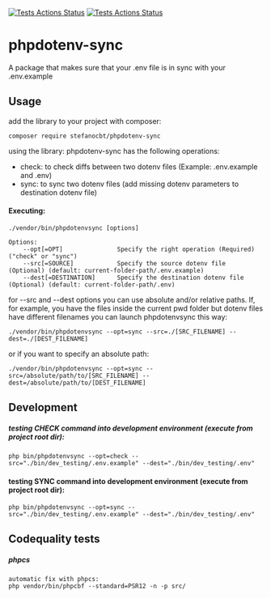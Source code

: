 [![Tests Actions Status](https://github.com/StefanoCbt/phpdotenv-sync/workflows/Tests/badge.svg)](https://github.com/StefanoCbt/phpdotenv-sync/actions)
[![Tests Actions Status](https://github.com/StefanoCbt/phpdotenv-sync/workflows/Codequality/badge.svg)](https://github.com/StefanoCbt/phpdotenv-sync/actions)

# phpdotenv-sync
A package that makes sure that your .env file is in sync with your .env.example

## Usage
add the library to your project with composer:
```
composer require stefanocbt/phpdotenv-sync
```
using the library:
phpdotenv-sync has the following operations:
- check: to check diffs between two dotenv files (Example: .env.example and .env)
- sync: to sync two dotenv files (add missing dotenv parameters to destination dotenv file)

#### Executing:
```
./vendor/bin/phpdotenvsync [options]

Options:
    --opt[=OPT]               Specify the right operation (Required) ("check" or "sync")
    --src[=SOURCE]            Specify the source dotenv file (Optional) (default: current-folder-path/.env.example)
    --dest[=DESTINATION]      Specify the destination dotenv file (Optional) (default: current-folder-path/.env)
```

for --src and --dest options you can use absolute and/or relative paths. If, for example, you have the files inside the current pwd folder but dotenv files have different filenames you can launch phpdotenvsync this way:
```
./vendor/bin/phpdotenvsync --opt=sync --src=./[SRC_FILENAME] --dest=./[DEST_FILENAME]
```

or if you want to specify an absolute path: 
```
./vendor/bin/phpdotenvsync --opt=sync --src=/absolute/path/to/[SRC_FILENAME] --dest=/absolute/path/to/[DEST_FILENAME]
```


## Development
##### testing CHECK command into development environment (execute from project root dir):
```
php bin/phpdotenvsync --opt=check --src="./bin/dev_testing/.env.example" --dest="./bin/dev_testing/.env"
```
#### testing SYNC command into development environment (execute from project root dir):
```
php bin/phpdotenvsync --opt=sync --src="./bin/dev_testing/.env.example" --dest="./bin/dev_testing/.env"
```

## Codequality tests

##### phpcs
```
automatic fix with phpcs:
php vendor/bin/phpcbf --standard=PSR12 -n -p src/
```